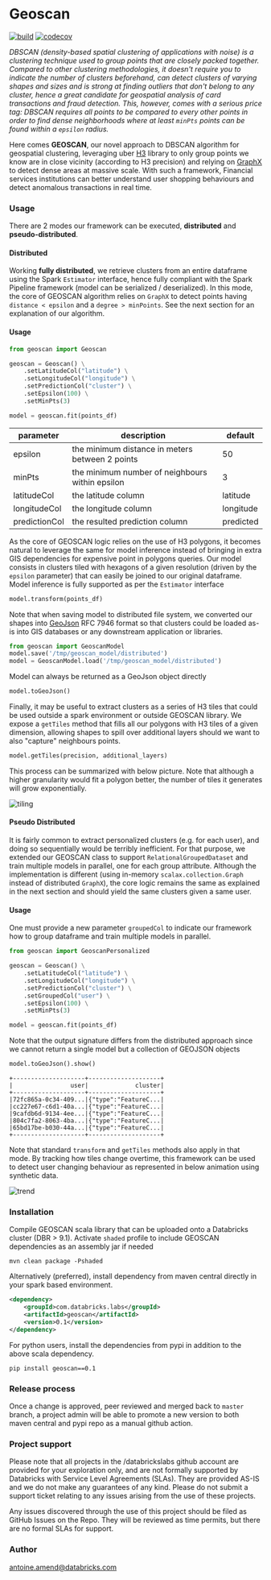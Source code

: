 # Geoscan

[![build](https://github.com/databrickslabs/geoscan/actions/workflows/push.yml/badge.svg?style=for-the-badge)](https://github.com/databrickslabs/geoscan/actions/workflows/push.yml) 
[![codecov](https://codecov.io/gh/databrickslabs/geoscan/branch/master/graph/badge.svg?token=0UKFCOO9OM&style=for-the-badge)](https://codecov.io/gh/databrickslabs/geoscan)

*DBSCAN (density-based spatial clustering of applications with noise) is a clustering technique used to group points that
are closely packed together. Compared to other clustering methodologies, it doesn't require you to indicate the number
of clusters beforehand, can detect clusters of varying shapes and sizes and is strong at finding outliers that don't
belong to any cluster, hence a great candidate for geospatial analysis of card transactions and fraud detection.
This, however, comes with a serious price tag: DBSCAN requires all points to be compared
to every other points in order to find dense neighborhoods where at least `minPts` points can be found within a
`epsilon` radius.* 

Here comes **GEOSCAN**, our novel approach to DBSCAN algorithm for geospatial clustering, 
leveraging uber [H3](https://eng.uber.com/h3/) library to only group points we know are in close vicinity (according 
to H3 precision) and relying on [GraphX](https://spark.apache.org/docs/latest/graphx-programming-guide.html) to detect 
dense areas at massive scale. With such a framework, Financial services institutions can better understand user 
shopping behaviours and detect anomalous transactions in real time.

### Usage

There are 2 modes our framework can be executed, **distributed** and **pseudo-distributed**.

#### Distributed

Working **fully distributed**, we retrieve clusters from an entire dataframe using the Spark `Estimator` interface, 
hence fully compliant with the Spark Pipeline framework (model can be serialized / deserialized). 
In this mode, the core of GEOSCAN algorithm relies on `GraphX` to detect points having `distance < epsilon` and a `degree > minPoints`. 
See the next section for an explanation of our algorithm.

#### Usage

```python
from geoscan import Geoscan

geoscan = Geoscan() \
    .setLatitudeCol("latitude") \
    .setLongitudeCol("longitude") \
    .setPredictionCol("cluster") \
    .setEpsilon(100) \
    .setMinPts(3)

model = geoscan.fit(points_df)
```


| parameter     | description                                     | default   |
|---------------|-------------------------------------------------|-----------|
| epsilon       | the minimum distance in meters between 2 points | 50        |
| minPts        | the minimum number of neighbours within epsilon | 3         |
| latitudeCol   | the latitude column                             | latitude  |
| longitudeCol  | the longitude column                            | longitude |
| predictionCol | the resulted prediction column                  | predicted |


As the core of GEOSCAN logic relies on the use of H3 polygons, it becomes natural to leverage the same for model 
inference instead of bringing in extra GIS dependencies for expensive point in polygons queries. Our model consists 
in clusters tiled with hexagons of a given resolution (driven by the `epsilon` parameter) that can easily be joined to our original dataframe. 
Model inference is fully supported as per the `Estimator` interface

```python
model.transform(points_df)
```

Note that when saving model to distributed file system, we converted our shapes into [GeoJson](https://tools.ietf.org/html/rfc7946) RFC 7946 
format so that clusters could be loaded as-is into GIS databases or any downstream application or libraries. 

```python
from geoscan import GeoscanModel
model.save('/tmp/geoscan_model/distributed')
model = GeoscanModel.load('/tmp/geoscan_model/distributed')
```

Model can always be returned as a GeoJson object directly

```python
model.toGeoJson()
```

Finally, it may be useful to extract clusters as a series of H3 tiles that could be used outside a spark environment or outside GEOSCAN library.
We expose a `getTiles` method that fills all our polygons with H3 tiles of a given dimension, allowing shapes to spill over additional layers should
we want to also "capture" neighbours points.

```python
model.getTiles(precision, additional_layers)
```

This process can be summarized with below picture. Note that although a higher granularity would
fit a polygon better, the number of tiles it generates will grow exponentially.

![tiling](https://raw.githubusercontent.com/databrickslabs/geoscan/master/images/tiling.png)

#### Pseudo Distributed

It is fairly common to extract personalized clusters (e.g. for each user), and doing so sequentially would be terribly inefficient.
For that purpose, we extended our GEOSCAN class to support `RelationalGroupedDataset` and train multiple models in parallel, one for each group attribute. 
Although the implementation is different (using in-memory `scalax.collection.Graph` instead of distributed `GraphX`), 
the core logic remains the same as explained in the next section and should yield the same clusters given a same user.

#### Usage

One must provide a new parameter `groupedCol` to indicate our framework how to group dataframe and train multiple models in parallel.

```python
from geoscan import GeoscanPersonalized

geoscan = Geoscan() \
    .setLatitudeCol("latitude") \
    .setLongitudeCol("longitude") \
    .setPredictionCol("cluster") \
    .setGroupedCol("user") \
    .setEpsilon(100) \
    .setMinPts(3)

model = geoscan.fit(points_df)
```

Note that the output signature differs from the distributed approach since we cannot return a single model but a collection of GEOJSON objects

```python
model.toGeoJson().show()
```

```
+--------------------+--------------------+
|                user|             cluster|
+--------------------+--------------------+
|72fc865a-0c34-409...|{"type":"FeatureC...|
|cc227e67-c6d1-40a...|{"type":"FeatureC...|
|9cafdb6d-9134-4ee...|{"type":"FeatureC...|
|804c7fa2-8063-4ba...|{"type":"FeatureC...|
|65bd17be-b030-44a...|{"type":"FeatureC...|
+--------------------+--------------------+
```

Note that standard `transform` and `getTiles` methods also apply in that mode. By tracking how tiles change overtime, 
this framework can be used to detect user changing behaviour as represented in below animation using synthetic data.

![trend](https://raw.githubusercontent.com/databrickslabs/geoscan/master/images/geoscan_window.gif)

### Installation

Compile GEOSCAN scala library that can be uploaded onto a Databricks cluster (DBR > 9.1). Activate `shaded` profile 
to include GEOSCAN dependencies as an assembly jar if needed

```shell
mvn clean package -Pshaded
```

Alternatively (preferred), install dependency from maven central directly in your spark based environment.

```xml
<dependency>
    <groupId>com.databricks.labs</groupId>
    <artifactId>geoscan</artifactId>
    <version>0.1</version>
</dependency>
```

For python users, install the dependencies from pypi in addition to the above scala dependency.

```shell script
pip install geoscan==0.1
```

### Release process

Once a change is approved, peer reviewed and merged back to `master` branch, a project admin will be able to promote 
a new version to both maven central and pypi repo as a manual github action.

### Project support

Please note that all projects in the /databrickslabs github account are provided for your exploration only, and are 
not formally supported by Databricks with Service Level Agreements (SLAs). They are provided AS-IS and we do not make 
any guarantees of any kind. Please do not submit a support ticket relating to any issues arising from the use of these projects.

Any issues discovered through the use of this project should be filed as GitHub Issues on the Repo. They will be reviewed 
as time permits, but there are no formal SLAs for support.

### Author

<antoine.amend@databricks.com>
